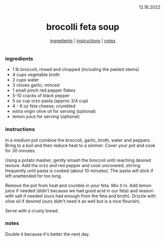 <p align="right">12.16.2022</p>

<h1 align="center">brocolli feta soup</h1>

<div align="center">
  <a href="#ingredients">ingredients</a> | 
  <a href="#instructions">instructions</a> | 
  <a href="#notes">notes</a>
</div>
<br>

### ingredients
- 1 lb broccoli; rinsed and chopped (including the peeled stems)
- 4 cups vegetable broth
- 2 cups water
- 3 cloves garlic; minced
- 1 small pinch red pepper flakes
- 5-10 cracks of black pepper
- 5 oz cup orzo pasta (approx 3/4 cup)
- 4 - 6 oz feta cheese; crumbled
- extra virgin olive oil for serving (optional)
- lemon juice for serving (optional)

### instructions
In a medium pot combine the broccoli, garlic, broth, water and peppers. Bring to a boil and then reduce heat to a simmer. Cover your pot and cook for 30 minutes.

Using a potato masher, gently smash the broccoli until reaching desired texture. Add the orzo and red pepper and cook uncovered, stirring frequently until pasta is cooked (about 10 minutes). The pasta will stick if left unattended for too long.

Remove the pot from heat and crumble in your feta. Mix it in. Add lemon juice if needed (didn’t because we had good acid in our feta) and season with salt if needed (ours had enough from the feta and broth). Drizzle with olive oil if desired (ours didn’t need it as well but is a nice flourish). 

Serve with a crusty bread. 


### notes
Double it because it's better the next day.
